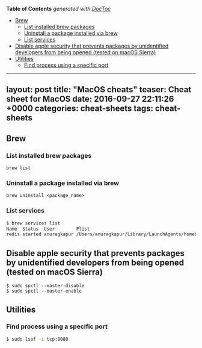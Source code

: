 <!-- START doctoc generated TOC please keep comment here to allow auto update -->
<!-- DON'T EDIT THIS SECTION, INSTEAD RE-RUN doctoc TO UPDATE -->
**Table of Contents**  *generated with [DocToc](https://github.com/thlorenz/doctoc)*

- [Brew](#brew)
  - [List installed brew packages](#list-installed-brew-packages)
  - [Uninstall a package installed via brew](#uninstall-a-package-installed-via-brew)
  - [List services](#list-services)
- [Disable apple security that prevents packages by unidentified developers from being opened (tested on macOS Sierra)](#disable-apple-security-that-prevents-packages-by-unidentified-developers-from-being-opened-tested-on-macos-sierra)
- [Utilities](#utilities)
  - [Find process using a specific port](#find-process-using-a-specific-port)

<!-- END doctoc generated TOC please keep comment here to allow auto update -->

---
layout: post
title:  "MacOS cheats"
teaser: Cheat sheet for MacOS
date:   2016-09-27 22:11:26 +0000
categories: cheat-sheets
tags: cheat-sheets
---

## Brew

### List installed brew packages
```shell
brew list
```

### Uninstall a package installed via brew
```shell
brew uninstall <package_name>
```
### List services
```bash
$ brew services list
Name  Status  User        Plist
redis started anuragkapur /Users/anuragkapur/Library/LaunchAgents/homebrew.mxcl.redis.plist
```

## Disable apple security that prevents packages by unidentified developers from being opened (tested on macOS Sierra)

```shell
$ sudo spctl --master-disable
$ sudo spctl --master-enable
```

## Utilities

### Find process using a specific port
```bash
$ sudo lsof -i tcp:8080
```

